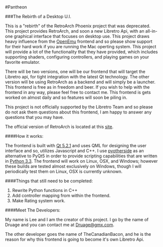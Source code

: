 #Pantheon


###The Rebirth of a Desktop U.I.

This is a "rebirth" of the RetroArch Phoenix project that was deprecated.
This project provides RetroArch, and soon a new Libretro Api, with an all-in-one graphical interface that focuses on desktop use. This project draws heavy influence from the [OpenEmu](http://openemu.org/) frontend and so please show support for their hard work if you are running the Mac operting system. 
This project will provide a lot of the functionality that they have provided, which includes supporting shaders, configuring controllers, and playing games on your favorite emulator.

There will be two versions, one will be our frontend that will target the Libretro api, for tight integration with the latest Qt technology. The other version will be using RetroArch as a backend and will simply be a launcher. This frontend is free as in freedom and beer. If you wish to help with the frontend in any way, please feel free to contact me. This frontend is gets worked on almost daily and so features will soon be piling in.

This project is not officially supported by the Libretro Team and so please do not ask them questions about this frontend, I am happy to answer any questions that you may have.

The official version of RetroArch is located at this [site](http://www.libretro.com/). 

####How it works:

The frontend is built with [Qt 5.2.1](http://qt-project.org/downloads) and uses QML for designing the user interface and so, utilizes Javascript and C++. I use [pyotherside](http://thp.io/2011/pyotherside/) as an alternative to PyQt5 in order to provide scripting capabilities that are written in [Python 3.3](http://www.python.org/download/releases/3.3.3/). The frontend will work on Linux, OSX, and Windows; however these builds are tested almost exclusively on Windows, though I will periodically test them on Linux, OSX is currently unknown.

####Things that still need to be completed:

1. Rewrite Python functions in C++
2. Add controller mapping from within the frontend.
3. Make Rating system work.

####Meet The Developers:

My name is Lee and I am the creator of this project. I go by the name of Druage and you can contact me at Druage@gmx.com.

The other developer goes the name of TheCanadianBacon, and he is the reason for why this frontend is going to become it's own Libretro Api.
